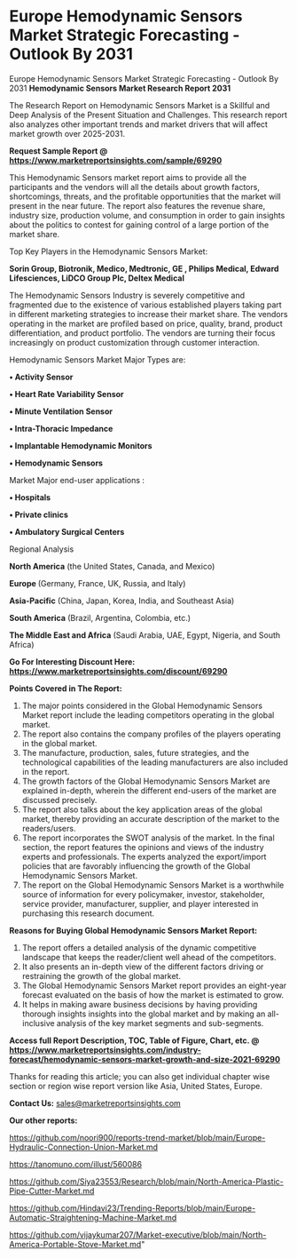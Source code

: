 # Europe Hemodynamic Sensors Market Strategic Forecasting - Outlook By 2031
 Europe Hemodynamic Sensors Market Strategic Forecasting - Outlook By 2031
<strong>Hemodynamic Sensors Market Research Report 2031</strong>

The Research Report on Hemodynamic Sensors Market is a Skillful and Deep Analysis of the Present Situation and Challenges. This research report also analyzes other important trends and market drivers that will affect market growth over 2025-2031.

<strong>Request Sample Report @ <a href=https://www.marketreportsinsights.com/sample/69290>https://www.marketreportsinsights.com/sample/69290</a></strong>

This Hemodynamic Sensors market report aims to provide all the participants and the vendors will all the details about growth factors, shortcomings, threats, and the profitable opportunities that the market will present in the near future. The report also features the revenue share, industry size, production volume, and consumption in order to gain insights about the politics to contest for gaining control of a large portion of the market share.

Top Key Players in the Hemodynamic Sensors Market:

<strong>Sorin Group, Biotronik, Medico, Medtronic, GE , Philips Medical, Edward Lifesciences, LiDCO Group Plc, Deltex Medical</strong>

The Hemodynamic Sensors Industry is severely competitive and fragmented due to the existence of various established players taking part in different marketing strategies to increase their market share. The vendors operating in the market are profiled based on price, quality, brand, product differentiation, and product portfolio. The vendors are turning their focus increasingly on product customization through customer interaction.

Hemodynamic Sensors Market Major Types are:

<strong>• Activity Sensor

• Heart Rate Variability Sensor

• Minute Ventilation Sensor

• Intra-Thoracic Impedance

• Implantable Hemodynamic Monitors

• Hemodynamic Sensors</strong>

Market Major end-user applications :

<strong>• Hospitals

• Private clinics

• Ambulatory Surgical Centers</strong>

Regional Analysis

</u><strong><b>North America</b></strong> (the United States, Canada, and Mexico)

<strong><b>Europe </b></strong>(Germany, France, UK, Russia, and Italy)

<strong><b>Asia-Pacific</b></strong> (China, Japan, Korea, India, and Southeast Asia)

<strong><b>South America</b></strong> (Brazil, Argentina, Colombia, etc.)

<strong><b>The Middle East and Africa</b></strong> (Saudi Arabia, UAE, Egypt, Nigeria, and South Africa)

<strong>Go For Interesting Discount Here: <a href=https://www.marketreportsinsights.com/discount/69290>https://www.marketreportsinsights.com/discount/69290</a></strong>

<strong>Points Covered in The Report:</strong>
<ol>
  <li>The major points considered in the Global Hemodynamic Sensors Market report include the leading competitors operating in the global market.</li>
  <li>The report also contains the company profiles of the players operating in the global market.</li>
  <li>The manufacture, production, sales, future strategies, and the technological capabilities of the leading manufacturers are also included in the report.</li>
  <li>The growth factors of the Global Hemodynamic Sensors Market are explained in-depth, wherein the different end-users of the market are discussed precisely.</li>
  <li>The report also talks about the key application areas of the global market, thereby providing an accurate description of the market to the readers/users.</li>
  <li>The report incorporates the SWOT analysis of the market. In the final section, the report features the opinions and views of the industry experts and professionals. The experts analyzed the export/import policies that are favorably influencing the growth of the Global Hemodynamic Sensors Market.</li>
  <li>The report on the Global Hemodynamic Sensors Market is a worthwhile source of information for every policymaker, investor, stakeholder, service provider, manufacturer, supplier, and player interested in purchasing this research document.</li>
</ol>
<strong>Reasons for Buying Global Hemodynamic Sensors Market Report:</strong>

<ol>
  <li>The report offers a detailed analysis of the dynamic competitive landscape that keeps the reader/client well ahead of the competitors.</li>
  <li>It also presents an in-depth view of the different factors driving or restraining the growth of the global market.</li>
  <li>The Global Hemodynamic Sensors Market report provides an eight-year forecast evaluated on the basis of how the market is estimated to grow.</li>
  <li>It helps in making aware business decisions by having providing thorough insights insights into the global market and by making an all-inclusive analysis of the key market segments and sub-segments.</li>
</ol>
<strong>Access full Report Description, TOC, Table of Figure, Chart, etc. @ <a href=https://www.marketreportsinsights.com/industry-forecast/hemodynamic-sensors-market-growth-and-size-2021-69290>https://www.marketreportsinsights.com/industry-forecast/hemodynamic-sensors-market-growth-and-size-2021-69290</a></strong>


Thanks for reading this article; you can also get individual chapter wise section or region wise report version like Asia, United States, Europe.

<strong>Contact Us:</strong>
sales@marketreportsinsights.com

<strong>Our other reports:</strong>

<a href=https://github.com/noori900/reports-trend-market/blob/main/Europe-Hydraulic-Connection-Union-Market.md>https://github.com/noori900/reports-trend-market/blob/main/Europe-Hydraulic-Connection-Union-Market.md</a>

<a href=https://tanomuno.com/illust/560086>https://tanomuno.com/illust/560086</a>

<a href=https://github.com/Siya23553/Research/blob/main/North-America-Plastic-Pipe-Cutter-Market.md>https://github.com/Siya23553/Research/blob/main/North-America-Plastic-Pipe-Cutter-Market.md</a>

<a href=https://github.com/Hindavi23/Trending-Reports/blob/main/Europe-Automatic-Straightening-Machine-Market.md>https://github.com/Hindavi23/Trending-Reports/blob/main/Europe-Automatic-Straightening-Machine-Market.md</a>

<a href=https://github.com/vijaykumar207/Market-executive/blob/main/North-America-Portable-Stove-Market.md>https://github.com/vijaykumar207/Market-executive/blob/main/North-America-Portable-Stove-Market.md</a>"
